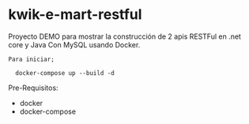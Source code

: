 # kwik-e-mart-restful
Proyecto DEMO para mostrar la construcción de 2 apis RESTFul en .net core y Java 
Con MySQL usando Docker.

```
Para iniciar;

  docker-compose up --build -d
```

Pre-Requisitos:

  - docker
  - docker-compose
  

